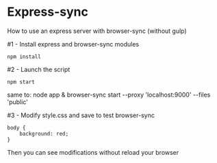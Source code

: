 # Express-sync
How to use an express server with browser-sync (without gulp)


#1 - Install express and browser-sync modules

    npm install

#2 - Launch the script

    npm start
same to:
    node app & browser-sync start --proxy 'localhost:9000' --files 'public'

#3 - Modify style.css and save to test browser-sync

    body {
        background: red;
    }

Then you can see modifications without reload your browser
